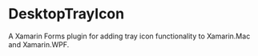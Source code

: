 # DesktopTrayIcon
A Xamarin Forms plugin for adding tray icon functionality to Xamarin.Mac and Xamarin.WPF. 
